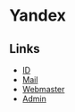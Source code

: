 # Yandex

## Links

- [ID](https://id.yandex.com/)
- [Mail](./mail.md)
- [Webmaster](https://webmaster.yandex.com)
- [Admin](./admin.md)
